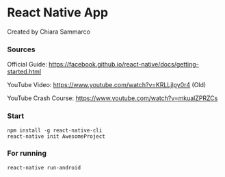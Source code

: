 # React Native App #
Created by Chiara Sammarco

### Sources ###

Official Guide: https://facebook.github.io/react-native/docs/getting-started.html 

YouTube Video: https://www.youtube.com/watch?v=KRLLjlpy0r4 (Old)

YouTube Crash Course: https://www.youtube.com/watch?v=mkualZPRZCs 

### Start ###
```
npm install -g react-native-cli
react-native init AwesomeProject
```

### For running ###

```
react-native run-android
```
